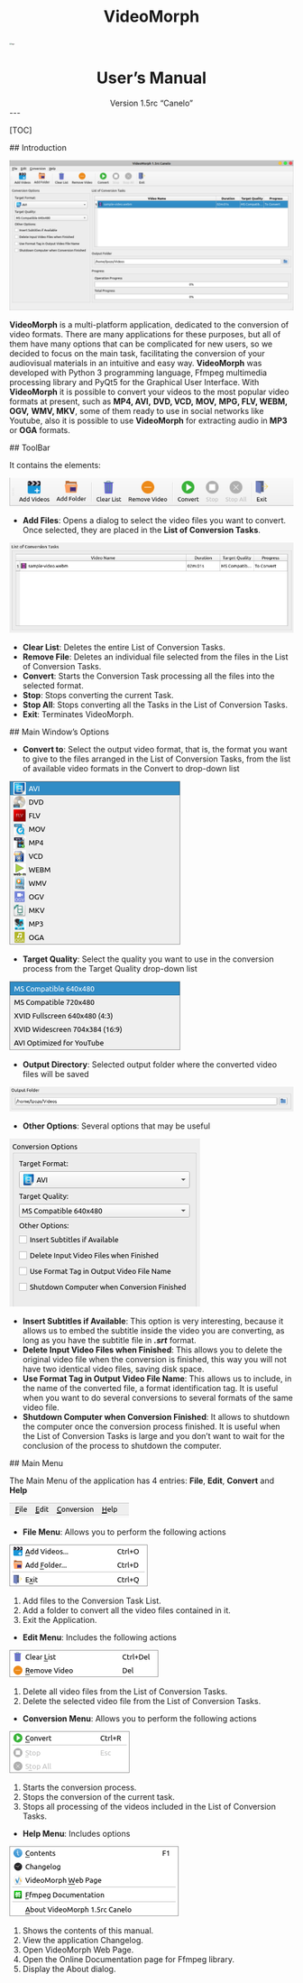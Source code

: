 # **<div style="text-align:center;">VideoMorph</div>**

<img src="images/logo.png" alt="logo" style="zoom:20%;" />

# **<div style="text-align:center;">User’s Manual</div>**

<div style="text-align:center;">Version 1.5rc “Canelo”</div>
---

[TOC]

<div style="page-break-after: always; break-after: page;"></div>
## Introduction

![main window](images/en/main_window.png)

**VideoMorph** is a multi-platform application, dedicated to the conversion of video formats. There are many applications for these purposes, but all of them have many options that can be complicated for new users, so we decided to focus on the main task, facilitating the conversion of your audiovisual materials in an intuitive and easy way. **VideoMorph** was developed with Python 3 programming language, Ffmpeg multimedia processing library and PyQt5 for the Graphical User Interface. With **VideoMorph** it is possible to convert your videos to the most popular video formats at present, such as **MP4, AVI,** **DVD, VCD,** **MOV,** **MPG, FLV, WEBM,** **OGV,** **WMV, MKV**, some of them ready to use in social networks like Youtube, also it is possible to use **VideoMorph** for extracting audio in **MP3** or **OGA** formats.

<div style="page-break-after: always; break-after: page;"></div>
## ToolBar

It contains the elements:

![toolbar](images/en/toolbar.png)

- **Add Files**: Opens a dialog to select the video files you want to convert. Once selected, they are placed in the **List of Conversion Tasks**.

![conversion tasks](images/en/conversion_tasks.png)

- **Clear List**: Deletes the entire List of Conversion Tasks.
- **Remove File**: Deletes an individual file selected from the files in the List of Conversion Tasks.
- **Convert**: Starts the Conversion Task processing all the files into the selected format.
- **Stop**: Stops converting the current Task.
- **Stop All**: Stops converting all the Tasks in the List of Conversion Tasks.
- **Exit**: Terminates VideoMorph.

<div style="page-break-after: always; break-after: page;"></div>
## Main Window’s Options

- **Convert to**: Select the output video format, that is, the format you want to give to the files arranged in the List of Conversion Tasks, from the list of available video formats in the Convert to drop-down list

![convert to drop-down](images/en/convert_to.png)

- **Target Quality**: Select the quality you want to use in the conversion process from the Target Quality drop-down list

![target quality](images/en/target_quality.png)

- **Output Directory**: Selected output folder where the converted video files will be saved

![output dir](images/en/output_dir.png)

- **Other Options**: Several options that may be useful

![other options](images/en/options.png)

- **Insert Subtitles if Available**: This option is very interesting, because it allows us to embed the subtitle inside the video you are converting, as long as you have the subtitle file in ***.srt*** format.
- **Delete Input Video Files when Finished**: This allows you to delete the original video file when the conversion is finished, this way you will not have two identical video files, saving disk space.
- **Use Format Tag in Output Video File Name**: This allows us to include, in the name of the converted file, a format identification tag. It is useful when you want to do several conversions to several formats of the same video file.
- **Shutdown Computer when Conversion Finished**: It allows to shutdown the computer once the conversion process finished. It is useful when the List of Conversion Tasks is large and you don’t want to wait for the conclusion of the process to shutdown the computer.

<div style="page-break-after: always; break-after: page;"></div>
## Main Menu

The Main Menu of the application has 4 entries: **File**, **Edit**, **Convert** and **Help**

![menu](images/en/menu_bar.png)

- **File Menu**: Allows you to perform the following actions

![menu file](images/en/file_menu.png)

1. Add files to the Conversion Task List.
2. Add a folder to convert all the video files contained in it.
3. Exit the Application.


- **Edit Menu**: Includes the following actions

![menu edit](images/en/edit_menu.png)

1. Delete all video files from the List of Conversion Tasks.
2. Delete the selected video file from the List of Conversion Tasks.


- **Conversion Menu**: Allows you to perform the following actions

![menu convert](images/en/convert_menu.png)

1. Starts the conversion process.
2. Stops the conversion of the current task.
3. Stops all processing of the videos included in the List of Conversion Tasks.


- **Help Menu**: Includes options

![menu help](images/en/help_menu.png)

1. Shows the contents of this manual.
2. View the application Changelog.
3. Open VideoMorph Web Page.
4. Open the Online Documentation page for Ffmpeg library.
5. Display the About dialog.
